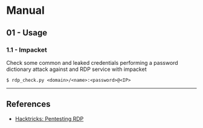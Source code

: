 # Manual

## 01 - Usage

### 1.1 - Impacket

Check some common and leaked credentials performing a password dictionary attack against and RDP service with impacket

```
$ rdp_check.py <domain>/<name>:<password>@<IP>
```

---
## References

- [Hacktricks: Pentesting RDP](https://book.hacktricks.xyz/pentesting/pentesting-rdp)